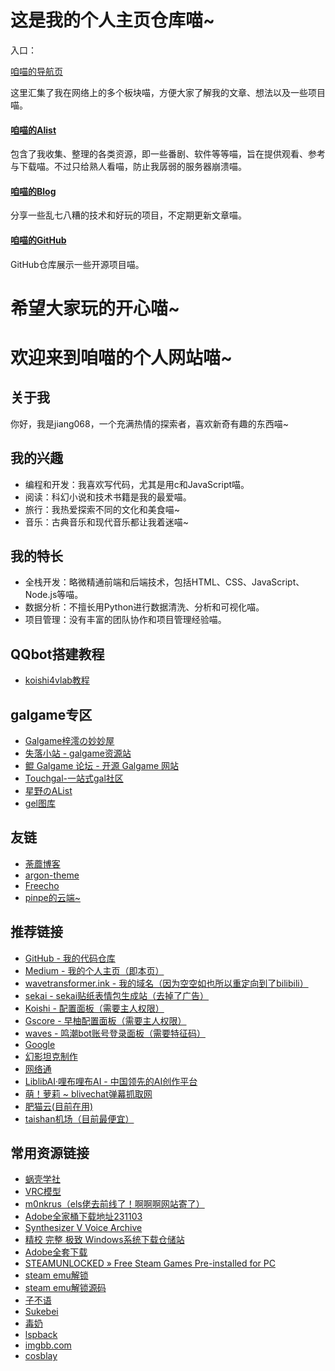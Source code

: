 # 这是我的个人主页仓库喵~
入口：  

[咱喵的导航页](https://jiang068.github.io)  

这里汇集了我在网络上的多个板块喵，方便大家了解我的文章、想法以及一些项目喵。

#### [咱喵的Alist](https://alist.wavetransformer.ink/)
包含了我收集、整理的各类资源，即一些番剧、软件等等喵，旨在提供观看、参考与下载喵。不过只给熟人看喵，防止我孱弱的服务器崩溃喵。

#### [咱喵的Blog](https://blog.wavetransformer.ink/)
分享一些乱七八糟的技术和好玩的项目，不定期更新文章喵。

#### [咱喵的GitHub](https://github.com/jiang068?tab=repositories)
GitHub仓库展示一些开源项目喵。

希望大家玩的开心喵~
================
# 欢迎来到咱喵的个人网站喵~

## 关于我
你好，我是jiang068，一个充满热情的探索者，喜欢新奇有趣的东西喵~

## 我的兴趣
- 编程和开发：我喜欢写代码，尤其是用c和JavaScript喵。
- 阅读：科幻小说和技术书籍是我的最爱喵。
- 旅行：我热爱探索不同的文化和美食喵~
- 音乐：古典音乐和现代音乐都让我着迷喵~

## 我的特长
- 全栈开发：略微精通前端和后端技术，包括HTML、CSS、JavaScript、Node.js等喵。
- 数据分析：不擅长用Python进行数据清洗、分析和可视化喵。
- 项目管理：没有丰富的团队协作和项目管理经验喵。

## QQbot搭建教程
- [koishi4vlab教程](https://github.com/jiang068/koishi4vlab)

## galgame专区
- [Galgame梓澪の妙妙屋](https://zi6.cc/)
- [失落小站 - galgame资源站](https://www.shinnku.com/)
- [鲲 Galgame 论坛 - 开源 Galgame 网站](https://www.kungal.com/zh-cn/)
- [Touchgal-一站式gal社区](https://www.touchgal.io/)
- [星野のAList](https://a.0v0.io/Rec仓库/)
- [gel图库](https://gelbooru.com/index.php)

## 友链
- [荼蘼博客](https://blog.tomys.top/)
- [argon-theme](https://github.com/solstice23/argon-theme/)
- [Freecho](https://www.liveout.cn/25/)
- [pinpe的云端~](https://blog.pinpe.top/)

## 推荐链接
- [GitHub - 我的代码仓库](https://github.com/jiang068/)
- [Medium - 我的个人主页（即本页）](https://jiang068.github.io/)
- [wavetransformer.ink - 我的域名（因为空空如也所以重定向到了bilibili）](https://www.wavetransformer.ink/)
- [sekai - sekai贴纸表情包生成站（去掉了广告）](https://sekai.wavetransformer.ink/)
- [Koishi - 配置面板（需要主人权限）](https://koishi.wavetransformer.ink/)
- [Gscore - 早柚配置面板（需要主人权限）](https://gscore.wavetransformer.ink/)
- [waves - 鸣潮bot账号登录面板（需要特征码）](https://wave.wavetransformer.ink/)
- [Google](https://www.google.com/)
- [幻影坦克制作](https://jiang0681.github.io/)
- [网络通](http://wlt.ustc.edu.cn/cgi-bin/ip)
- [LiblibAI·哩布哩布AI - 中国领先的AI创作平台](https://www.liblib.art/)
- [萌！萝莉 ~ blivechat弹幕抓取网](https://chat.loliloli.moe/)
- [肥猫云(目前在用)](https://fatcatcloud.cc/)
- [taishan机场（目前最便宜）](https://jp.taishan.pro/)

## 常用资源链接
- [蜗壳学社](https://ot.ustc.edu.cn/)
- [VRC模型](forum.ripper.store)
- [m0nkrus（els佬去前线了！啊啊啊网站寄了）](https://w14.monkrus.ws/)
- [Adobe全家桶下载地址231103](https://docs.qq.com/doc/DSkFFcUR3bmV2ZXlo/)
- [Synthesizer V Voice Archive](https://synthv.me/)
- [精校 完整 极致 Windows系统下载仓储站](https://www.hellowindows.cn/)
- [Adobe全套下载](https://www.yuque.com/qianxun-nzpyh/kb)
- [STEAMUNLOCKED » Free Steam Games Pre-installed for PC](https://steamunlocked.net/)
- [steam emu解锁](https://mr_goldberg.gitlab.io/goldberg_emulator/)
- [steam emu解锁源码](https://gitlab.com/Mr_Goldberg/goldberg_emulator)
- [子不语](https://www.eporner.com/gallery/M5kuhggMiZI/NO-074-90P2V-2-98G/)
- [Sukebei](https://sukebei.nyaa.si/)
- [毒奶](https://limbopro.com/archives/1903.html)
- [lspback](https://www.lspback.com/)
- [imgbb.com](https://jiang0682.imgbb.com/following)
- [cosblay](https://cosblay.com/)

